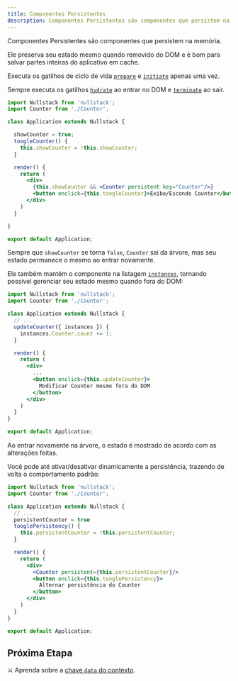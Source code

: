 ```yaml
---
title: Componentes Persistentes
description: Componentes Persistentes são componentes que persistem na memória
---
```


Componentes Persistentes são componentes que persistem na memória.

Ele preserva seu estado mesmo quando removido do DOM e é bom para salvar partes inteiras do aplicativo em cache.

Executa os gatilhos de ciclo de vida [`prepare`](/pt-br/ciclo-de-vida-full-stack#prepare) e [`initiate`](/pt-br/ciclo-de-vida-full-stack#initiate) apenas uma vez.

Sempre executa os gatilhos [`hydrate`](/pt-br/ciclo-de-vida-full-stack#hydrate) ao entrar no DOM e [`terminate`](/pt-br/ciclo-de-vida-full-stack#terminate) ao sair.

```jsx
import Nullstack from 'nullstack';
import Counter from './Counter';

class Application extends Nullstack {

  showCounter = true;
  toogleCounter() {
    this.showCounter = !this.showCounter;
  }

  render() {
    return (
      <div>
        {this.showCounter && <Counter persistent key="Counter"/>}
        <button onclick={this.toogleCounter}>Exibe/Esconde Counter</button>
      </div>
    )
  }

}

export default Application;
```

Sempre que `showCounter` se torna `false`, `Counter` sai da árvore, mas seu estado permanece o mesmo ao entrar novamente.

Ele também mantém o componente na listagem [`instances`](/pt-br/contexto-instances), tornando possível gerenciar seu estado mesmo quando fora do DOM:

```jsx
import Nullstack from 'nullstack';
import Counter from './Counter';

class Application extends Nullstack {
  // ...
  updateCounter({ instances }) {
    instances.Counter.count += 1;
  }

  render() {
    return (
      <div>
        ...
        <button onclick={this.updateCounter}>
          Modificar Counter mesmo fora do DOM
        </button>
      </div>
    )
  }
}

export default Application;
```

Ao entrar novamente na árvore, o estado é mostrado de acordo com as alterações feitas.

Você pode até ativar/desativar dinamicamente a persistência, trazendo de volta o comportamento padrão:

```jsx
import Nullstack from 'nullstack';
import Counter from './Counter';

class Application extends Nullstack {
  // ...
  persistentCounter = true
  tooglePersistency() {
    this.persistentCounter = !this.persistentCounter;
  }

  render() {
    return (
      <div>
        <Counter persistent={this.persistentCounter}/>
        <button onclick={this.tooglePersistency}>
          Alternar persistência do Counter
        </button>
      </div>
    )
  }
}

export default Application;
```

## Próxima Etapa

⚔ Aprenda sobre a [chave `data` do contexto](/pt-br/contexto-data).